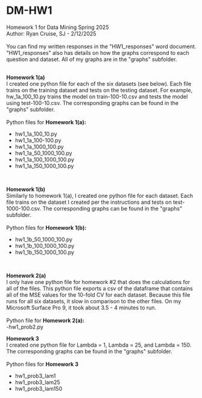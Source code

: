 # DM-HW1
Homework 1 for Data Mining Spring 2025\
Author: Ryan Cruise, SJ - 2/12/2025\
<br/>
You can find my written responses in the "HW1_responses" word document. "HW1_responses" also has details on how the graphs correspond to each question and dataset. All of my graphs are in the "graphs" subfolder.\
<br/>

**Homework 1(a)**\
I created one python file for each of the six datasets (see below). Each file trains on the training dataset and 
tests on the testing dataset. For example, hw_1a_100_10.py trains the model on train-100-10.csv and tests the model
using test-100-10.csv. The corresponding graphs can be found in the "graphs" subfolder.\
<br/>
Python files for **Homework 1(a):** 
- hw1_1a_100_10.py
- hw1_1a_100-100.py
- hw1_1a_1000_100.py
- hw1_1a_50_1000_100.py
- hw1_1a_100_1000_100.py
- hw1_1a_150_1000_100.py
<br/>

**Homework 1(b)**\
Similarly to homework 1(a), I created one python file for each dataset. Each file trains on the dataset I created per the
instructions and tests on test-1000-100.csv. The corresponding graphs can be found in the "graphs" subfolder.\
<br/>
Python files for **Homework 1(b):**
- hw1_1b_50_1000_100.py
- hw1_1b_100_1000_100.py
- hw1_1b_150_1000_100.py
<br/>

**Homework 2(a)**\
I only have one python file for homework #2 that does the calculations for all of the files. This python file exports a csv
of the dataframe that contains all of the MSE values for the 10-fold CV for each dataset. Because this file runs for all six datasets, it slow in comparison to the other files. On my Microsoft Surface Pro 9, it took about 3.5 - 4 minutes to run.\
<br/>
Python file for **Homework 2(a):**\
-hw1_prob2.py
<br/>

**Homework 3**\
I created one python file for Lambda = 1, Lambda = 25, and Lambda = 150. The corresponding graphs can be found in the "graphs" subfolder.\
<br/>
Python files for **Homework 3**
- hw1_prob3_lam1
- hw1_prob3_lam25
- hw1_prob3_lam150




